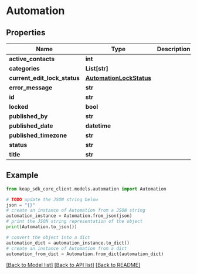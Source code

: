 # Automation


## Properties

Name | Type | Description | Notes
------------ | ------------- | ------------- | -------------
**active_contacts** | **int** |  | [optional] 
**categories** | **List[str]** |  | [optional] 
**current_edit_lock_status** | [**AutomationLockStatus**](AutomationLockStatus.md) |  | [optional] 
**error_message** | **str** |  | [optional] 
**id** | **str** |  | [optional] 
**locked** | **bool** |  | [optional] 
**published_by** | **str** |  | [optional] 
**published_date** | **datetime** |  | [optional] 
**published_timezone** | **str** |  | [optional] 
**status** | **str** |  | [optional] 
**title** | **str** |  | [optional] 

## Example

```python
from keap_sdk_core_client.models.automation import Automation

# TODO update the JSON string below
json = "{}"
# create an instance of Automation from a JSON string
automation_instance = Automation.from_json(json)
# print the JSON string representation of the object
print(Automation.to_json())

# convert the object into a dict
automation_dict = automation_instance.to_dict()
# create an instance of Automation from a dict
automation_from_dict = Automation.from_dict(automation_dict)
```
[[Back to Model list]](../README.md#documentation-for-models) [[Back to API list]](../README.md#documentation-for-api-endpoints) [[Back to README]](../README.md)


